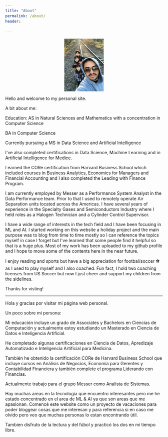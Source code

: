 ```yaml
---
title: "About"
permalink: /about/
header:
  
---
```

<style>
img {
    display: block;
    margin-left: auto;
    margin-right: auto;
}
</style>

<img src="/images/IMG_0378.jpg" style="width:25%">


Hello and welcome to my personal site.

A bit about me:

Education:
AS in Natural Sciences and Mathematics with a concentration in Computer Science

BA in Computer Science 

Currently pursuing a MS in Data Science and Artificial Intelligence

I've also completed certifications in Data Science, Machine Learning and in Artificial Intelligence for Medice.

I earned the CORe certification from Harvard Business School which included courses in Business Analytics, 
Economics for Managers and Financial Accounting and I also completed the Leading with Finance Program. 

I am currently employed by Messer as a Performance System Analyst in the Data Performance team.
Prior to that I used to remotely operate Air Separation units located across the Americas.
I have several years of experience in the Specialty Gases and Semiconductors Industry where I held roles as a Halogen 
Technician and a Cylinder Control Supervisor.

I have a wide range of interests in the tech field and I have been focusing in ML and AI. 
I started working on this website a holiday project and the main purpose was to  blog from time to time mostly so 
I can reference the topics myself in case I forget but I've learned that some people find it helpful so that is a huge plus. 
Most of my work has been uploaded to my github profile and I hope to move some of the contents here in the near future.

I enjoy reading and sports but have a big appreciation for footbal/soccer ⚽ as I used to play myself and I also coached. 
Fun fact, I hold two coaching licenses from US Soccer but now I just cheer and support my children from the sidelines. 

Thanks for visting!


-------------------------------------------------------------------------------------

Hola y gracias por visitar mi página web personal.

Un poco sobre mi persona:

Mi educación incluye un grado de Associates y Bachelors en Ciencias de Computación y actualmente estoy estudiando un Masterado en
Ciencia de Datos e Inteligencia Artificial.

He completado algunas certificaciones en Ciencia de Datos, Apredizaje Automatizado e Inteligencia Artificial para Medicina.

También he obtenido la certificación CORe de Harvard Business School que incluye cursos en Análisis de Negocios, Economía para Gerentes y
Contabilidad Financiera y también complete el programa Liderando con Financias.

Actualmente trabajo para el grupo Messer como Analista de Sistemas.

Hay muchas areas en la tecnología que encuentro interesantes pero me he estado concentrado en el area de ML & AI ya que son areas que me apasionan. 
Comencé este website como un proyecto de vacaciones para poder bloggear cosas que me interesan y para referencia si en caso me olvido pero
veo que muchas personas lo estan encontrando útil.

Tambien disfruto de la lectura y del fúbol y practicó los dos en mi tiempo libre. 



    
